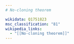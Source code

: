 ```yaml
---
# No-cloning theorem

wikidata: Q1751823
msc_classification: "81"
wikipedia_links:
  - "[[No-cloning theorem]]"
---
```


